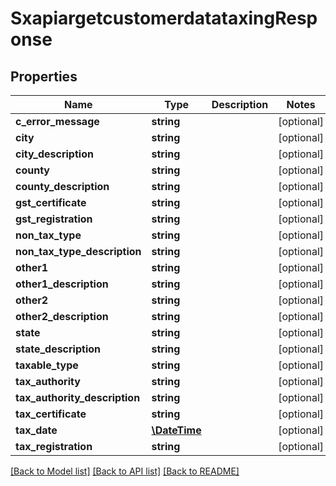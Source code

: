 # SxapiargetcustomerdatataxingResponse

## Properties
Name | Type | Description | Notes
------------ | ------------- | ------------- | -------------
**c_error_message** | **string** |  | [optional] 
**city** | **string** |  | [optional] 
**city_description** | **string** |  | [optional] 
**county** | **string** |  | [optional] 
**county_description** | **string** |  | [optional] 
**gst_certificate** | **string** |  | [optional] 
**gst_registration** | **string** |  | [optional] 
**non_tax_type** | **string** |  | [optional] 
**non_tax_type_description** | **string** |  | [optional] 
**other1** | **string** |  | [optional] 
**other1_description** | **string** |  | [optional] 
**other2** | **string** |  | [optional] 
**other2_description** | **string** |  | [optional] 
**state** | **string** |  | [optional] 
**state_description** | **string** |  | [optional] 
**taxable_type** | **string** |  | [optional] 
**tax_authority** | **string** |  | [optional] 
**tax_authority_description** | **string** |  | [optional] 
**tax_certificate** | **string** |  | [optional] 
**tax_date** | [**\DateTime**](\DateTime.md) |  | [optional] 
**tax_registration** | **string** |  | [optional] 

[[Back to Model list]](../README.md#documentation-for-models) [[Back to API list]](../README.md#documentation-for-api-endpoints) [[Back to README]](../README.md)


